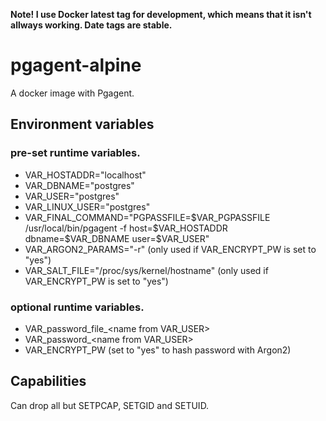 **Note! I use Docker latest tag for development, which means that it isn't allways working. Date tags are stable.**

# pgagent-alpine
A docker image with Pgagent.

## Environment variables
### pre-set runtime variables.
* VAR_HOSTADDR="localhost"
* VAR_DBNAME="postgres"
* VAR_USER="postgres"
* VAR_LINUX_USER="postgres"
* VAR_FINAL_COMMAND="PGPASSFILE=\$VAR_PGPASSFILE /usr/local/bin/pgagent -f host=\$VAR_HOSTADDR dbname=\$VAR_DBNAME user=\$VAR_USER"
* VAR_ARGON2_PARAMS="-r" (only used if VAR_ENCRYPT_PW is set to "yes")
* VAR_SALT_FILE="/proc/sys/kernel/hostname" (only used if VAR_ENCRYPT_PW is set to "yes")

### optional runtime variables.
* VAR_password_file_&lt;name from VAR_USER&gt;
* VAR_password_&lt;name from VAR_USER&gt;
* VAR_ENCRYPT_PW (set to "yes" to hash password with Argon2)

## Capabilities
Can drop all but SETPCAP, SETGID and SETUID.

